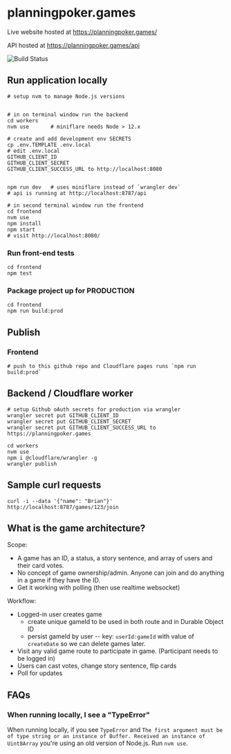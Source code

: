 # planningpoker.games

Live website hosted at <https://planningpoker.games/>

API hosted at <https://planningpoker.games/api>

![Build Status](https://github.com/briangershon/planning-poker/workflows/Continuous%20Integration/badge.svg)

## Run application locally

    # setup nvm to manage Node.js versions


    # in on terminal window run the backend
    cd workers
    nvm use       # miniflare needs Node > 12.x

    # create and add development env SECRETS
    cp .env.TEMPLATE .env.local
    # edit .env.local
    GITHUB_CLIENT_ID
    GITHUB_CLIENT_SECRET
    GITHUB_CLIENT_SUCCESS_URL to http://localhost:8080


    npm run dev   # uses miniflare instead of `wrangler dev`
    # api is running at http://localhost:8787/api

    # in second terminal window run the frontend
    cd frontend
    nvm use
    npm install
    npm start
    # visit http://localhost:8080/

### Run front-end tests

    cd frontend
    npm test

### Package project up for PRODUCTION

    cd frontend
    npm run build:prod

## Publish

### Frontend

    # push to this github repo and Cloudflare pages runs `npm run build:prod`

## Backend / Cloudflare worker

    # setup Github oAuth secrets for production via wrangler
    wrangler secret put GITHUB_CLIENT_ID
    wrangler secret put GITHUB_CLIENT_SECRET
    wrangler secret put GITHUB_CLIENT_SUCCESS_URL to https://planningpoker.games

    cd workers
    nvm use
    npm i @cloudflare/wrangler -g
    wrangler publish

## Sample curl requests

    curl -i --data '{"name": "Brian"}' http://localhost:8787/games/123/join

## What is the game architecture?

Scope:

- A game has an ID, a status, a story sentence, and array of users and their card votes.
- No concept of game ownership/admin. Anyone can join and do anything in a game if they have the ID.
- Get it working with polling (then use realtime websocket)

Workflow:

- Logged-in user creates game
    - create unique gameId to be used in both route and in Durable Object ID
    - persist gameId by user -- key: `userId:gameId` with value of `createDate` so we can delete games later.
- Visit any valid game route to participate in game. (Participant needs to be logged in)
- Users can cast votes, change story sentence, flip cards
- Poll for updates

## FAQs

### When running locally, I see a "TypeError"

When running locally, if you see `TypeError` and `The first argument must be of type string or an instance of Buffer. Received an instance of Uint8Array` you're using an old version of Node.js. Run `nvm use`.
